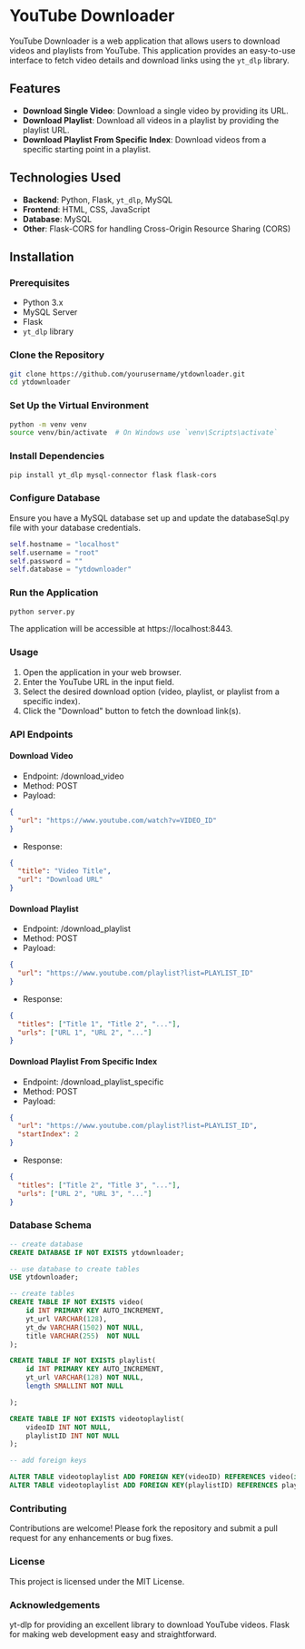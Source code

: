 # YouTube Downloader

YouTube Downloader is a web application that allows users to download videos and playlists from YouTube. This application provides an easy-to-use interface to fetch video details and download links using the `yt_dlp` library.

## Features

- **Download Single Video**: Download a single video by providing its URL.
- **Download Playlist**: Download all videos in a playlist by providing the playlist URL.
- **Download Playlist From Specific Index**: Download videos from a specific starting point in a playlist.

## Technologies Used

- **Backend**: Python, Flask, `yt_dlp`, MySQL
- **Frontend**: HTML, CSS, JavaScript
- **Database**: MySQL
- **Other**: Flask-CORS for handling Cross-Origin Resource Sharing (CORS)

## Installation

### Prerequisites

- Python 3.x
- MySQL Server
- Flask
- `yt_dlp` library

### Clone the Repository

```bash
git clone https://github.com/yourusername/ytdownloader.git
cd ytdownloader
```

### Set Up the Virtual Environment
```bash
python -m venv venv
source venv/bin/activate  # On Windows use `venv\Scripts\activate`
```
### Install Dependencies
```bash
pip install yt_dlp mysql-connector flask flask-cors
```
### Configure Database
Ensure you have a MySQL database set up and update the databaseSql.py file with your database credentials.

```python
self.hostname = "localhost"
self.username = "root"
self.password = ""
self.database = "ytdownloader"
```
### Run the Application
```bash
python server.py
```

The application will be accessible at https://localhost:8443.

### Usage
1. Open the application in your web browser.
2. Enter the YouTube URL in the input field.
3. Select the desired download option (video, playlist, or playlist from a specific index).
4. Click the "Download" button to fetch the download link(s).
### API Endpoints
#### Download Video
- Endpoint: /download_video
- Method: POST
- Payload:
```json
{
  "url": "https://www.youtube.com/watch?v=VIDEO_ID"
}
```

- Response:
```json
{
  "title": "Video Title",
  "url": "Download URL"
}
```
#### Download Playlist
- Endpoint: /download_playlist
- Method: POST
- Payload:
```json
{
  "url": "https://www.youtube.com/playlist?list=PLAYLIST_ID"
}
```
- Response:
```json
{
  "titles": ["Title 1", "Title 2", "..."],
  "urls": ["URL 1", "URL 2", "..."]
}
```
#### Download Playlist From Specific Index
- Endpoint: /download_playlist_specific
- Method: POST
- Payload:
```json
{
  "url": "https://www.youtube.com/playlist?list=PLAYLIST_ID",
  "startIndex": 2
}
```
- Response:
```json
{
  "titles": ["Title 2", "Title 3", "..."],
  "urls": ["URL 2", "URL 3", "..."]
}
```
### Database Schema
```sql
-- create database
CREATE DATABASE IF NOT EXISTS ytdownloader;

-- use database to create tables
USE ytdownloader;

-- create tables
CREATE TABLE IF NOT EXISTS video(
	id INT PRIMARY KEY AUTO_INCREMENT,
	yt_url VARCHAR(128),
	yt_dw VARCHAR(1502) NOT NULL,
	title VARCHAR(255)	NOT NULL
);

CREATE TABLE IF NOT EXISTS playlist(
	id INT PRIMARY KEY AUTO_INCREMENT,
	yt_url VARCHAR(128) NOT NULL,
	length SMALLINT NOT NULL

);

CREATE TABLE IF NOT EXISTS videotoplaylist(
	videoID INT NOT NULL,
	playlistID INT NOT NULL
);

-- add foreign keys

ALTER TABLE videotoplaylist ADD FOREIGN KEY(videoID) REFERENCES video(id);
ALTER TABLE videotoplaylist ADD FOREIGN KEY(playlistID) REFERENCES playlist(id);
```
### Contributing
Contributions are welcome! Please fork the repository and submit a pull request for any enhancements or bug fixes.

### License
This project is licensed under the MIT License.

### Acknowledgements
yt-dlp for providing an excellent library to download YouTube videos.
Flask for making web development easy and straightforward.
